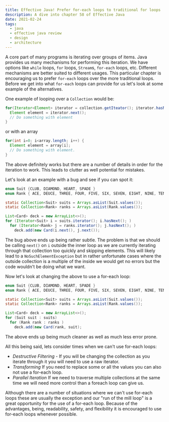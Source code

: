 ```yaml
---
title: Effective Java! Prefer for-each loops to traditional for loops
description: A dive into chapter 58 of Effective Java
date: 2021-02-24
tags:
  - java
  - effective java review
  - design
  - architecture
---
```


A core part of many programs is iterating over groups of items. Java provides us many mechanisms for performing this iteration. We have options like `while` loops, `for` loops, `Stream`s, `for-each` loops, etc. Different mechanisms are better suited to different usages. This particular chapter is encouraging us to prefer `for-each` loops over the more traditional loops. Before we get into what `for-each` loops can provide for us let's look at some example of the alternatives.

One example of looping over a `Collection` would be:
```java
for(Iterator<Element> iterator = collection.getIteator(); iterator.hasNext();) {
  Element element = iterator.next();
  // Do something with element
}
```

or with an array

```java
for(int i=0; i<array.length; i++) {
  Element element = array[i];
  // Do something with element.
}
```

The above definitely works but there are a number of details in order for the iteration to work. This leads to clutter as well potential for mistakes. 

Let's look at an example with a bug and see if you can spot it:

```java
enum Suit {CLUB, DIAMOND, HEART, SPADE }
enum Rank { ACE, DEUCE, THREE, FOUR, FIVE, SIX, SEVEN, EIGHT, NINE, TEN, JACK, QUEEN, KING }

static Collection<Suit> suits = Arrays.asList(Suit.values());
static Collection<Rank> ranks = Arrays.asList(Rank.values());

List<Card> deck = new ArrayList<>();
for (Iterator<Suit> i = suits.iterator(); i.hasNext(); )
  for (Iterator<Rank> j = ranks.iterator(); j.hasNext(); )
    deck.add(new Card(i.next(), j.next());
```

The bug above ends up being rather subtle. The problem is that we should be calling `next()` on `i` outside the inner loop as we are currently iterating through that collection too quickly and skipping elements. This will likely lead to a `NoSuchElementException` but in rather unfortunate cases where the outside collection is a multiple of the inside we would get no errors but the code wouldn't be doing what we want. 

Now let's look at changing the above to use a for-each loop:
```java
enum Suit {CLUB, DIAMOND, HEART, SPADE }
enum Rank { ACE, DEUCE, THREE, FOUR, FIVE, SIX, SEVEN, EIGHT, NINE, TEN, JACK, QUEEN, KING }

static Collection<Suit> suits = Arrays.asList(Suit.values());
static Collection<Rank> ranks = Arrays.asList(Rank.values());

List<Card> deck = new ArrayList<>();
for (Suit suit : suits)
  for (Rank rank : ranks )
    deck.add(new Card(rank, suit);
```

The above ends up being much cleaner as well as much less error prone. 

All this being said, lets consider times when we can't use for-each loops:
* *Destructive Filtering* - If you will be changing the collection as you iterate through it you will need to use a raw iterator. 
* *Transforming* If you need to replace some or all the values you can also not use a for-each loop.
* *Parallel Iteration* If we need to traverse multiple collections at the same time we will need more control than a foreach loop can give us. 

Although there are a number of situations where we can't use for-each loops these are usually the exception and our "run of the mill loop" is a great opportunity for the use of a for-each loop. Because of the advantages, being, readability, safety, and flexibility it is encouraged to use for-each loops whenever possible. 
